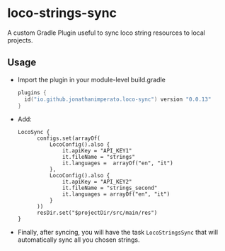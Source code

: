 # loco-strings-sync

A custom Gradle Plugin useful to sync loco string resources to local projects.

## Usage

- Import the plugin in your module-level build.gradle
  ```kotlin
  plugins {
    id("io.github.jonathanimperato.loco-sync") version "0.0.13"
  }
  ```
- Add:
  ```
  LocoSync {
        configs.set(arrayOf(
            LocoConfig().also {
                it.apiKey = "API_KEY1"
                it.fileName = "strings"
                it.languages =  arrayOf("en", "it")
            },
            LocoConfig().also {
                it.apiKey = "API_KEY2"
                it.fileName = "strings_second"
                it.languages = arrayOf("en", "it")
            }
        ))
        resDir.set("$projectDir/src/main/res")
  }
- Finally, after syncing, you will have the task `LocoStringsSync` that will automatically sync all you chosen strings.
